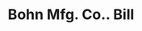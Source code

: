 ---
doi: 10.7916/D84F32RK
date_other: '1880'
date_other_textual: 1880-1889
form: printed ephemera
genre:
- Invoices
name:
- Bohn Mfg. Co.
object_in_context_url: https://biggert.cul.columbia.edu/items/view/ave_biggert_00664
subject_hierarchical_geographic:
- St. Paul, Minnesota, United States
subject_name:
- Bohn Mfg. Co.
title: Bohn Mfg. Co.. Bill
sort_title: Bohn Mfg. Co.. Bill
call_number: ave_biggert_00664
coordinates:
- 44.94416666666666,-93.0936111111111
pid: ave_biggert_00664
identifiers: ave_biggert_00664
thumbnail: false
permalink: /biggert/ave_biggert_00664/
layout: iiif-image-page
---